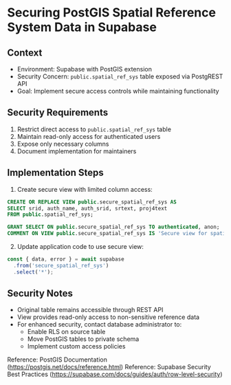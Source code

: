 # Securing PostGIS Spatial Reference System Data in Supabase

## Context
- Environment: Supabase with PostGIS extension
- Security Concern: `public.spatial_ref_sys` table exposed via PostgREST API
- Goal: Implement secure access controls while maintaining functionality

## Security Requirements
1. Restrict direct access to `public.spatial_ref_sys` table
2. Maintain read-only access for authenticated users
3. Expose only necessary columns
4. Document implementation for maintainers

## Implementation Steps

1. Create secure view with limited column access:
```sql
CREATE OR REPLACE VIEW public.secure_spatial_ref_sys AS
SELECT srid, auth_name, auth_srid, srtext, proj4text
FROM public.spatial_ref_sys;

GRANT SELECT ON public.secure_spatial_ref_sys TO authenticated, anon;
COMMENT ON VIEW public.secure_spatial_ref_sys IS 'Secure view for spatial_ref_sys data with controlled access';
```

2. Update application code to use secure view:
```typescript
const { data, error } = await supabase
  .from('secure_spatial_ref_sys')
  .select('*');
```

## Security Notes
- Original table remains accessible through REST API
- View provides read-only access to non-sensitive reference data
- For enhanced security, contact database administrator to:
  - Enable RLS on source table
  - Move PostGIS tables to private schema
  - Implement custom access policies

Reference: PostGIS Documentation (https://postgis.net/docs/reference.html)
Reference: Supabase Security Best Practices (https://supabase.com/docs/guides/auth/row-level-security)
